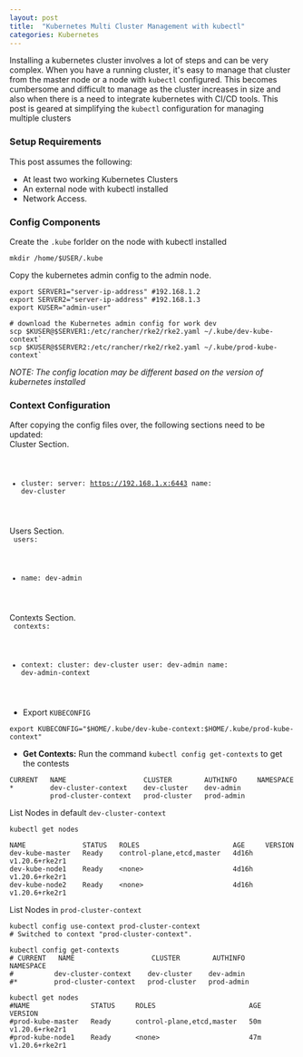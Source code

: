 ```yaml
---
layout: post
title:  "Kubernetes Multi Cluster Management with kubectl"
categories: Kubernetes
---
```


Installing a kubernetes cluster involves a lot of steps and can be very complex. When you have a running cluster, it's easy to manage
that cluster from the master node or a node with `kubectl` configured. This becomes cumbersome and difficult to manage as the cluster
increases in size and also when there is a need to integrate kubernetes with CI/CD tools. This post is geared at simplifying the `kubectl` 
configuration for managing multiple clusters

### **Setup Requirements**
This post assumes the following:
* At least two working Kubernetes Clusters
* An external node with kubectl installed
* Network Access.

### **Config Components**
Create the `.kube` forlder on the node with kubectl installed
```
mkdir /home/$USER/.kube
```
Copy the kubernetes admin config to the admin node.
```
export SERVER1="server-ip-address" #192.168.1.2
export SERVER2="server-ip-address" #192.168.1.3
export KUSER="admin-user"

# download the Kubernetes admin config for work dev
scp $KUSER@$SERVER1:/etc/rancher/rke2/rke2.yaml ~/.kube/dev-kube-context`
scp $KUSER@$SERVER2:/etc/rancher/rke2/rke2.yaml ~/.kube/prod-kube-context`
```
*NOTE: The config location may be different based on the version of kubernetes installed*

### **Context Configuration**
After copying the config files over, the following sections need to be updated:<br>
Cluster Section.<br>
<code>
- cluster:
    server: https://192.168.1.x:6443
  name: dev-cluster
</code>

Users Section.<br>
<code>
users:
- name: dev-admin
</code>

Contexts Section.<br>
<code>
contexts:
- context:
    cluster: dev-cluster
    user: dev-admin
  name: dev-admin-context
</code>

* Export `KUBECONFIG`
```
export KUBECONFIG="$HOME/.kube/dev-kube-context:$HOME/.kube/prod-kube-context"
```

* **Get Contexts:** Run the command `kubectl config get-contexts` to get the contests
```
CURRENT   NAME                   CLUSTER        AUTHINFO     NAMESPACE
*         dev-cluster-context    dev-cluster    dev-admin    
          prod-cluster-context   prod-cluster   prod-admin   
```
List Nodes in default `dev-cluster-context`
```
kubectl get nodes

NAME              STATUS   ROLES                       AGE     VERSION
dev-kube-master   Ready    control-plane,etcd,master   4d16h   v1.20.6+rke2r1
dev-kube-node1    Ready    <none>                      4d16h   v1.20.6+rke2r1
dev-kube-node2    Ready    <none>                      4d16h   v1.20.6+rke2r1
```

List Nodes in `prod-cluster-context`
```
kubectl config use-context prod-cluster-context
# Switched to context "prod-cluster-context".

kubectl config get-contexts
# CURRENT   NAME                   CLUSTER        AUTHINFO     NAMESPACE
#          dev-cluster-context    dev-cluster    dev-admin    
#*         prod-cluster-context   prod-cluster   prod-admin   

kubectl get nodes
#NAME               STATUS     ROLES                       AGE   VERSION
#prod-kube-master   Ready      control-plane,etcd,master   50m   v1.20.6+rke2r1
#prod-kube-node1    Ready      <none>                      47m   v1.20.6+rke2r1
```
